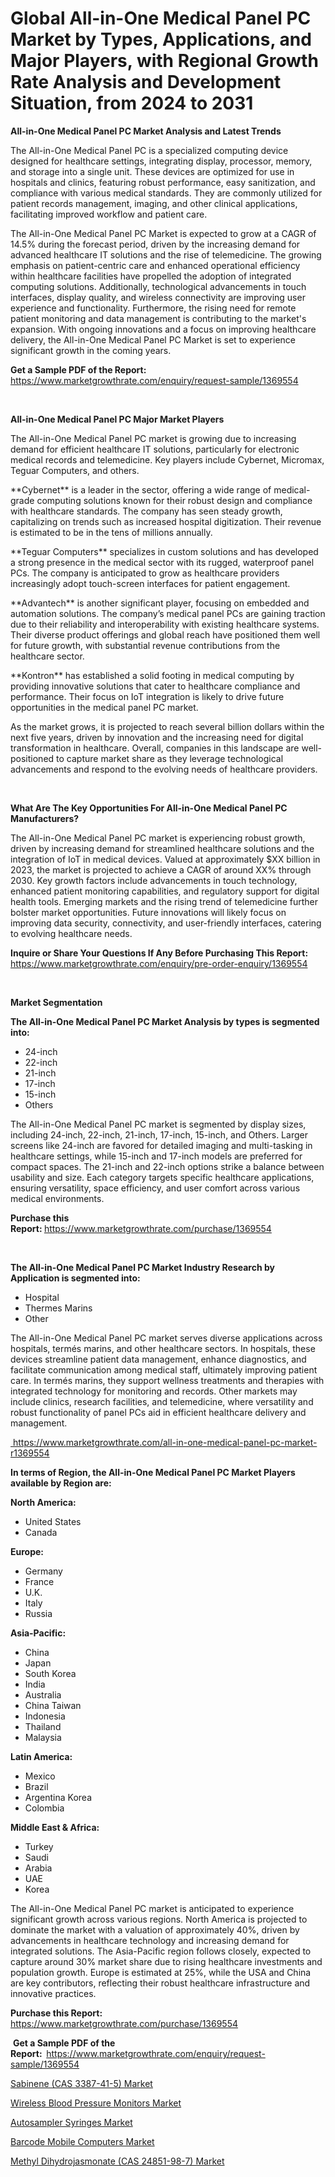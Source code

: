 <p><h1>Global All-in-One Medical Panel PC Market by Types, Applications, and Major Players, with Regional Growth Rate Analysis and Development Situation, from 2024 to 2031</h1></p><p><strong>All-in-One Medical Panel PC Market Analysis and Latest Trends</strong></p>
<p><p>The All-in-One Medical Panel PC is a specialized computing device designed for healthcare settings, integrating display, processor, memory, and storage into a single unit. These devices are optimized for use in hospitals and clinics, featuring robust performance, easy sanitization, and compliance with various medical standards. They are commonly utilized for patient records management, imaging, and other clinical applications, facilitating improved workflow and patient care.</p><p>The All-in-One Medical Panel PC Market is expected to grow at a CAGR of 14.5% during the forecast period, driven by the increasing demand for advanced healthcare IT solutions and the rise of telemedicine. The growing emphasis on patient-centric care and enhanced operational efficiency within healthcare facilities have propelled the adoption of integrated computing solutions. Additionally, technological advancements in touch interfaces, display quality, and wireless connectivity are improving user experience and functionality. Furthermore, the rising need for remote patient monitoring and data management is contributing to the market's expansion. With ongoing innovations and a focus on improving healthcare delivery, the All-in-One Medical Panel PC Market is set to experience significant growth in the coming years.</p></p>
<p><strong>Get a Sample PDF of the Report:&nbsp;</strong> <a href="https://www.marketgrowthrate.com/enquiry/request-sample/1369554">https://www.marketgrowthrate.com/enquiry/request-sample/1369554</a></p>
<p>&nbsp;</p>
<p><strong>All-in-One Medical Panel PC Major Market Players</strong></p>
<p><p>The All-in-One Medical Panel PC market is growing due to increasing demand for efficient healthcare IT solutions, particularly for electronic medical records and telemedicine. Key players include Cybernet, Micromax, Teguar Computers, and others.</p><p>**Cybernet** is a leader in the sector, offering a wide range of medical-grade computing solutions known for their robust design and compliance with healthcare standards. The company has seen steady growth, capitalizing on trends such as increased hospital digitization. Their revenue is estimated to be in the tens of millions annually.</p><p>**Teguar Computers** specializes in custom solutions and has developed a strong presence in the medical sector with its rugged, waterproof panel PCs. The company is anticipated to grow as healthcare providers increasingly adopt touch-screen interfaces for patient engagement.</p><p>**Advantech** is another significant player, focusing on embedded and automation solutions. The company’s medical panel PCs are gaining traction due to their reliability and interoperability with existing healthcare systems. Their diverse product offerings and global reach have positioned them well for future growth, with substantial revenue contributions from the healthcare sector.</p><p>**Kontron** has established a solid footing in medical computing by providing innovative solutions that cater to healthcare compliance and performance. Their focus on IoT integration is likely to drive future opportunities in the medical panel PC market.</p><p>As the market grows, it is projected to reach several billion dollars within the next five years, driven by innovation and the increasing need for digital transformation in healthcare. Overall, companies in this landscape are well-positioned to capture market share as they leverage technological advancements and respond to the evolving needs of healthcare providers.</p></p>
<p>&nbsp;</p>
<p><strong>What Are The Key Opportunities For All-in-One Medical Panel PC Manufacturers?</strong></p>
<p><p>The All-in-One Medical Panel PC market is experiencing robust growth, driven by increasing demand for streamlined healthcare solutions and the integration of IoT in medical devices. Valued at approximately $XX billion in 2023, the market is projected to achieve a CAGR of around XX% through 2030. Key growth factors include advancements in touch technology, enhanced patient monitoring capabilities, and regulatory support for digital health tools. Emerging markets and the rising trend of telemedicine further bolster market opportunities. Future innovations will likely focus on improving data security, connectivity, and user-friendly interfaces, catering to evolving healthcare needs.</p></p>
<p><strong>Inquire or Share Your Questions If Any Before Purchasing This Report:</strong> <a href="https://www.marketgrowthrate.com/enquiry/pre-order-enquiry/1369554">https://www.marketgrowthrate.com/enquiry/pre-order-enquiry/1369554</a></p>
<p>&nbsp;</p>
<p><strong>Market Segmentation</strong></p>
<p><strong>The All-in-One Medical Panel PC Market Analysis by types is segmented into:</strong></p>
<p><ul><li>24-inch</li><li>22-inch</li><li>21-inch</li><li>17-inch</li><li>15-inch</li><li>Others</li></ul></p>
<p><p>The All-in-One Medical Panel PC market is segmented by display sizes, including 24-inch, 22-inch, 21-inch, 17-inch, 15-inch, and Others. Larger screens like 24-inch are favored for detailed imaging and multi-tasking in healthcare settings, while 15-inch and 17-inch models are preferred for compact spaces. The 21-inch and 22-inch options strike a balance between usability and size. Each category targets specific healthcare applications, ensuring versatility, space efficiency, and user comfort across various medical environments.</p></p>
<p><strong>Purchase this Report:&nbsp;</strong><a href="https://www.marketgrowthrate.com/purchase/1369554">https://www.marketgrowthrate.com/purchase/1369554</a></p>
<p>&nbsp;</p>
<p><strong>The All-in-One Medical Panel PC Market Industry Research by Application is segmented into:</strong></p>
<p><ul><li>Hospital</li><li>Thermes Marins</li><li>Other</li></ul></p>
<p><p>The All-in-One Medical Panel PC market serves diverse applications across hospitals, termés marins, and other healthcare sectors. In hospitals, these devices streamline patient data management, enhance diagnostics, and facilitate communication among medical staff, ultimately improving patient care. In termés marins, they support wellness treatments and therapies with integrated technology for monitoring and records. Other markets may include clinics, research facilities, and telemedicine, where versatility and robust functionality of panel PCs aid in efficient healthcare delivery and management.</p></p>
<p><a href="https://www.marketgrowthrate.com/all-in-one-medical-panel-pc-market-r1369554">&nbsp;https://www.marketgrowthrate.com/all-in-one-medical-panel-pc-market-r1369554</a></p>
<p><strong>In terms of Region, the All-in-One Medical Panel PC Market Players available by Region are:</strong></p>
<p>
    <p> <strong> North America: </strong>
        <ul>
            <li>United States</li>
            <li>Canada</li>
        </ul>
        </p> 
    <p> <strong> Europe: </strong>
        <ul>
            <li>Germany</li>
            <li>France</li>
            <li>U.K.</li>
            <li>Italy</li>
            <li>Russia</li>
        </ul>
        </p> 
    <p> <strong> Asia-Pacific: </strong>
        <ul>
            <li>China</li>
            <li>Japan</li>
            <li>South Korea</li>
            <li>India</li>
            <li>Australia</li>
            <li>China Taiwan</li>
            <li>Indonesia</li>
            <li>Thailand</li>
            <li>Malaysia</li>
        </ul>
        </p> 
    <p> <strong> Latin America: </strong>
        <ul>
            <li>Mexico</li>
            <li>Brazil</li>
            <li>Argentina Korea</li>
            <li>Colombia</li>
        </ul>
        </p> 
    <p> <strong> Middle East & Africa: </strong>
        <ul>
            <li>Turkey</li>
            <li>Saudi</li>
            <li>Arabia</li>
            <li>UAE</li>
            <li>Korea</li>
        </ul>
    </p>
    </p>
<p><p>The All-in-One Medical Panel PC market is anticipated to experience significant growth across various regions. North America is projected to dominate the market with a valuation of approximately 40%, driven by advancements in healthcare technology and increasing demand for integrated solutions. The Asia-Pacific region follows closely, expected to capture around 30% market share due to rising healthcare investments and population growth. Europe is estimated at 25%, while the USA and China are key contributors, reflecting their robust healthcare infrastructure and innovative practices.</p></p>
<p><strong>Purchase this Report: </strong><a href="https://www.marketgrowthrate.com/purchase/1369554">https://www.marketgrowthrate.com/purchase/1369554</a></p>
<p>&nbsp;<strong>Get a Sample PDF of the Report:&nbsp;&nbsp;</strong><a href="https://www.marketgrowthrate.com/enquiry/request-sample/1369554">https://www.marketgrowthrate.com/enquiry/request-sample/1369554</a></p>
<p><strong></strong></p>
<p><p><a href="https://github.com/tamvrosiya/Market-Research-Report-List-6/blob/main/sabinene-cas-3387-41-5-market.md">Sabinene (CAS 3387-41-5) Market</a></p><p><a href="https://www.linkedin.com/pulse/what-growth-drivers-wireless-blood-pressure-monitors-market-comprehensive-r53df">Wireless Blood Pressure Monitors Market</a></p><p><a href="https://www.linkedin.com/pulse/strategic-market-insights-global-autosampler-syringes-2024-2031-helwf">Autosampler Syringes Market</a></p><p><a href="https://medium.com/@coremtymerich56566/analyzing-key-drivers-in-the-barcode-mobile-computers-market-market-trends-and-future-outlook-for-4912175a342e?postPublishedType=repub">Barcode Mobile Computers Market</a></p><p><a href="https://github.com/olyy49keyt/Market-Research-Report-List-1/blob/main/methyl-dihydrojasmonate-cas-24851-98-7-market.md">Methyl Dihydrojasmonate (CAS 24851-98-7) Market</a></p></p>